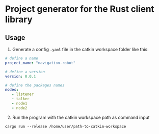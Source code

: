 # Project generator for the Rust client library

## Usage

1. Generate a config `.yaml` file in the catkin workspace folder like this:

```yaml
# define a name
project_name: "navigation-robot"

# define a version
version: 0.0.1

# define the packages names
nodes:
   - listener
   - talker
   - node1
   - node2
```

2. Run the program with the catkin workspace path as command input

`cargo run --release /home/user/path-to-catkin-workspace`

